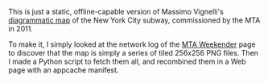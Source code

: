 This is just a static, offline-capable version of Massimo Vignelli's 
[diagrammatic map][] of the New York City subway, commissioned by the MTA
in 2011.

To make it, I simply looked at the network log of the [MTA Weekender][]
page to discover that the map is simply a series of tiled 256x256 PNG files.
Then I made a Python script to fetch them all, and recombined them in a
Web page with an appcache manifest.

  [diagrammatic map]: http://tmagazine.blogs.nytimes.com/2011/09/16/ahead-of-its-time-an-icon-goes-digital/
  [MTA Weekender]: http://www.mta.info/weekender.html
